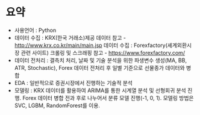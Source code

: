 # 요약
* 사용언어 : Python
* 데이터 수집 : KRX(한국 거래소)제공 데이터
	참고 - http://www.krx.co.kr/main/main.jsp
	데이터 수집 : Forexfactory(셰계외환시장 관련 사이트) 크롤링 및 스크래핑
	참고 - https://www.forexfactory.com/
* 데이터 전처리 : 결측치 처리, 날짜 및 기술 분석을 위한 파생변수 생성(MA, BB, ATR, Stochastic),
     Forex 데이터 전처리 후 일별 기준으로 선물종가 데이터와 병합
* EDA : 일반적으로 증권시장에서 진행하는 기술적 분석
* 모델링 : KRX 데이터를 활용하여 ARIMA를 통한 시계열 분석 및 선형회귀 분석 진행.
     Forex 데이터 병합 전과 후로 나누어서 분류 모델 진행(-1, 0, 1).
     모델링 방법은 SVC, LGBM, RandomForest를 이용.

